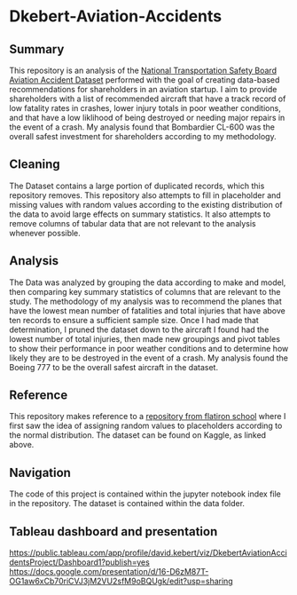 # Dkebert-Aviation-Accidents
## Summary
This repository is an analysis of the [National Transportation Safety Board Aviation Accident Dataset](https://www.kaggle.com/datasets/khsamaha/aviation-accident-database-synopses) performed with the goal of creating data-based recommendations for shareholders in an aviation startup. I aim to provide shareholders with a list of recommended aircraft that have a track record of low fatality rates in crashes, lower injury totals in poor weather conditions, and that have a low liklihood of being destroyed or needing major repairs in the event of a crash. My analysis found that Bombardier CL-600 was the overall safest investment for shareholders according to my methodology. 
## Cleaning
The Dataset contains a large portion of duplicated records, which this repository removes. This repository also attempts to fill in placeholder and missing values with random values according to the existing distribution of the data to avoid large effects on summary statistics. It also attempts to remove columns of tabular data that are not relevant to the analysis whenever possible. 
## Analysis
The Data was analyzed by grouping the data according to make and model, then comparing key summary statistics of columns that are relevant to the study. The methodology of my analysis was to recommend the planes that have the lowest mean number of fatalities and total injuries that have above ten records to ensure a sufficient sample size. Once I had made that determination, I pruned the dataset down to the aircraft I found had the lowest number of total injuries, then made new groupings and pivot tables to show their performance in poor weather conditions and to determine how likely they are to be destroyed in the event of a crash. My analysis found the Boeing 777 to be the overall safest aircraft in the dataset.
## Reference
This repository makes reference to a [repository from flatiron school](https://github.com/learn-co-curriculum/dsc-dealing-missing-data-lab/tree/solution) where I first saw the idea of assigning random values to placeholders according to the normal distribution. The dataset can be found on Kaggle, as linked above.
## Navigation
The code of this project is contained within the jupyter notebook index file in the repository. The dataset is contained within the data folder. 
## Tableau dashboard and presentation
https://public.tableau.com/app/profile/david.kebert/viz/DkebertAviationAccidentsProject/Dashboard1?publish=yes
https://docs.google.com/presentation/d/16-D6zM87T-OG1aw6xCb70riCVJ3jM2VU2sfM9oBQUgk/edit?usp=sharing